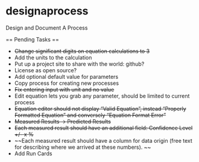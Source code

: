 designaprocess
==============

Design and Document A Process


== Pending Tasks ==
* ~~Change significant digits on equation calculations to 3~~ 
* Add the units to the calculation
* Put up a project site to share with the world: github?
* License as open source?
* Add optional default value for parameters
* Copy process for creating new processes
* ~~Fix entering input with unit and no value~~ 
* Edit equation lets you grab any parameter, should be limited to current process
* ~~Equation editor should not display “Valid Equation”, instead “Properly Formatted Equation” and conversely “Equation Format Error”~~
* ~~Measured Results -> Predicted Results~~
* ~~Each measured result should have an additional field: Confidence Level +/- x %~~
* ~~Each measured result should have a column for data origin (free text for describing where we arrived at these numbers). ~~ 
* Add Run Cards
